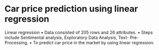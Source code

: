 # Car price prediction using linear regression
Linear regression
•	Data consisted of 205 rows and 26 attributes.
•	Steps include Sentimental analysis, Exploratory Data Analysis, Text- Pre-Processing.
•	To predict car price in the market by using linear regression. 
